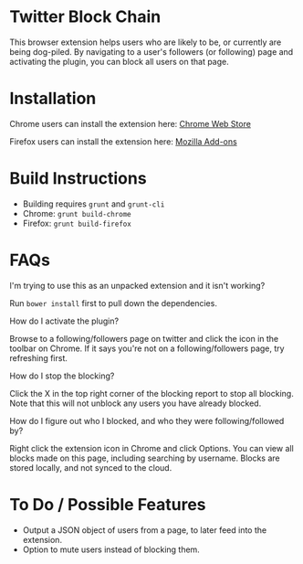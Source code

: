 # Twitter Block Chain

This browser extension helps users who are likely to be, or currently are being dog-piled.
By navigating to a user's followers (or following) page and activating the 
plugin, you can block all users on that page.

# Installation

Chrome users can install the extension here: [Chrome Web Store](https://chrome.google.com/webstore/detail/twitter-block-chain/dkkfampndkdnjffkleokegfnibnnjfah?hl=en)

Firefox users can install the extension here: [Mozilla Add-ons](https://addons.mozilla.org/en-US/firefox/addon/twitter-block-chain/)

# Build Instructions

* Building requires `grunt` and `grunt-cli`
* Chrome: `grunt build-chrome`
* Firefox: `grunt build-firefox`

# FAQs 

I'm trying to use this as an unpacked extension and it isn't working?

Run `bower install` first to pull down the dependencies.

How do I activate the plugin?

Browse to a following/followers page on twitter and click the icon in the 
toolbar on Chrome. If it says you're not on a following/followers page, try 
refreshing first.

How do I stop the blocking?

Click the X in the top right corner of the blocking report to stop all 
blocking. Note that this will not unblock any users you have already blocked.

How do I figure out who I blocked, and who they were following/followed by?

Right click the extension icon in Chrome and click Options. You can view all 
blocks made on this page, including searching by username. Blocks are stored 
locally, and not synced to the cloud.

# To Do / Possible Features

* Output a JSON object of users from a page, to later feed into the extension.
* Option to mute users instead of blocking them.
